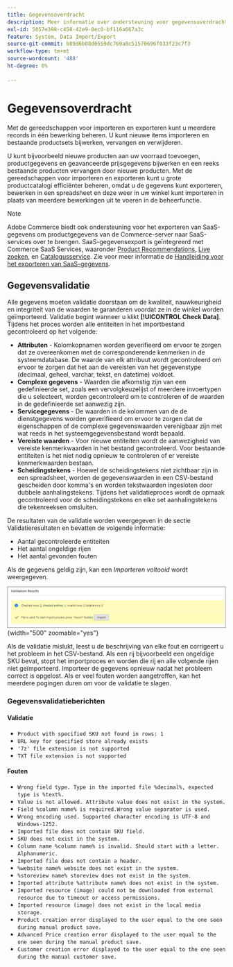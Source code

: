 ```yaml
---
title: Gegevensoverdracht
description: Meer informatie over ondersteuning voor gegevensoverdracht, waaronder gegevensvalidatie.
exl-id: 5057e398-c458-42e9-8ec0-bf116a667a3c
feature: System, Data Import/Export
source-git-commit: b89d6b08d0559dc769a8c51570696f033f23c7f3
workflow-type: tm+mt
source-wordcount: '488'
ht-degree: 0%

---
```


# Gegevensoverdracht

Met de gereedschappen voor importeren en exporteren kunt u meerdere records in één bewerking beheren. U kunt nieuwe items importeren en bestaande productsets bijwerken, vervangen en verwijderen.

U kunt bijvoorbeeld nieuwe producten aan uw voorraad toevoegen, productgegevens en geavanceerde prijsgegevens bijwerken en een reeks bestaande producten vervangen door nieuwe producten. Met de gereedschappen voor importeren en exporteren kunt u grote productcatalogi efficiënter beheren, omdat u de gegevens kunt exporteren, bewerken in een spreadsheet en deze weer in uw winkel kunt importeren in plaats van meerdere bewerkingen uit te voeren in de beheerfunctie.


>[!NOTE]
>
>Adobe Commerce biedt ook ondersteuning voor het exporteren van SaaS-gegevens om productgegevens van de Commerce-server naar SaaS-services over te brengen. SaaS-gegevensexport is geïntegreerd met Commerce SaaS Services, waaronder [Product Recommendations](https://experienceleague.adobe.com/docs/commerce-merchant-services/product-recommendations/overview.html), [Live zoeken](https://experienceleague.adobe.com/en/docs/commerce-merchant-services/live-search/overview), en [Catalogusservice](https://experienceleague.adobe.com/en/docs/commerce-merchant-services/catalog-service/guide-overview). Zie voor meer informatie de [Handleiding voor het exporteren van SaaS-gegevens](https://experienceleague.adobe.com/en/docs/commerce-merchant-services/saas-data-export/overview).

## Gegevensvalidatie

Alle gegevens moeten validatie doorstaan om de kwaliteit, nauwkeurigheid en integriteit van de waarden te garanderen voordat ze in de winkel worden geïmporteerd. Validatie begint wanneer u klikt **[!UICONTROL Check Data]**. Tijdens het proces worden alle entiteiten in het importbestand gecontroleerd op het volgende:

- **Attributen** - Kolomkopnamen worden geverifieerd om ervoor te zorgen dat ze overeenkomen met de corresponderende kenmerken in de systeemdatabase. De waarde van elk attribuut wordt gecontroleerd om ervoor te zorgen dat het aan de vereisten van het gegevenstype (decimaal, geheel, varchar, tekst, en datetime) voldoet.
- **Complexe gegevens** - Waarden die afkomstig zijn van een gedefinieerde set, zoals een vervolgkeuzelijst of meerdere invoertypen die u selecteert, worden gecontroleerd om te controleren of de waarden in de gedefinieerde set aanwezig zijn.
- **Servicegegevens** - De waarden in de kolommen van de de dienstgegevens worden geverifieerd om ervoor te zorgen dat de eigenschappen of de complexe gegevenswaarden verenigbaar zijn met wat reeds in het systeemgegevensbestand wordt bepaald.
- **Vereiste waarden** - Voor nieuwe entiteiten wordt de aanwezigheid van vereiste kenmerkwaarden in het bestand gecontroleerd. Voor bestaande entiteiten is het niet nodig opnieuw te controleren of er vereiste kenmerkwaarden bestaan.
- **Scheidingstekens** - Hoewel de scheidingstekens niet zichtbaar zijn in een spreadsheet, worden de gegevenswaarden in een CSV-bestand gescheiden door komma&#39;s en worden tekstwaarden ingesloten door dubbele aanhalingstekens. Tijdens het validatieproces wordt de opmaak gecontroleerd voor de scheidingstekens en elke set aanhalingstekens die tekenreeksen omsluiten.

De resultaten van de validatie worden weergegeven in de sectie Validatieresultaten en bevatten de volgende informatie:

- Aantal gecontroleerde entiteiten
- Het aantal ongeldige rijen
- Het aantal gevonden fouten

Als de gegevens geldig zijn, kan een _Importeren voltooid_ wordt weergegeven.

![Systeembericht - bestand is geldig](./assets/data-import-validation-message.png){width="500" zoomable="yes"}

Als de validatie mislukt, leest u de beschrijving van elke fout en corrigeert u het probleem in het CSV-bestand. Als een rij bijvoorbeeld een ongeldige SKU bevat, stopt het importproces en worden die rij en alle volgende rijen niet geïmporteerd. Importeer de gegevens opnieuw nadat het probleem correct is opgelost. Als er veel fouten worden aangetroffen, kan het meerdere pogingen duren om voor de validatie te slagen.

### Gegevensvalidatieberichten

#### Validatie

- `Product with specified SKU not found in rows: 1`
- `URL key for specified store already exists`
- `'7z' file extension is not supported`
- `TXT file extension is not supported`

#### Fouten

- `Wrong field type. Type in the imported file %decimal%, expected type is %text%.`
- `Value is not allowed. Attribute value does not exist in the system.`
- `Field %column name% is required.Wrong value separator is used.`
- `Wrong encoding used. Supported character encoding is UTF-8 and Windows-1252.`
- `Imported file does not contain SKU field.`
- `SKU does not exist in the system.`
- `Column name %column name% is invalid. Should start with a letter. Alphanumeric.`
- `Imported file does not contain a header.`
- `%website name% website does not exist in the system.`
- `%storeview name% storeview does not exist in the system.`
- `Imported attribute %attribute name% does not exist in the system.`
- `Imported resource (image) could not be downloaded from external resource due to timeout or access permissions.`
- `Imported resource (image) does not exist in the local media storage.`
- `Product creation error displayed to the user equal to the one seen during manual product save.`
- `Advanced Price creation error displayed to the user equal to the one seen during the manual product save.`
- `Customer creation error displayed to the user equal to the one seen during the manual customer save.`
